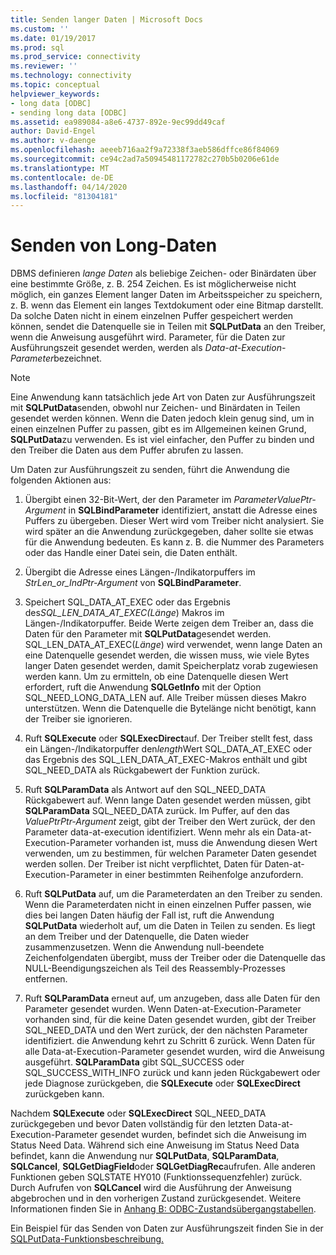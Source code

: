 ```yaml
---
title: Senden langer Daten | Microsoft Docs
ms.custom: ''
ms.date: 01/19/2017
ms.prod: sql
ms.prod_service: connectivity
ms.reviewer: ''
ms.technology: connectivity
ms.topic: conceptual
helpviewer_keywords:
- long data [ODBC]
- sending long data [ODBC]
ms.assetid: ea989084-a8e6-4737-892e-9ec99dd49caf
author: David-Engel
ms.author: v-daenge
ms.openlocfilehash: aeeeb716aa2f9a72338f3aeb586dffce86f84069
ms.sourcegitcommit: ce94c2ad7a50945481172782c270b5b0206e61de
ms.translationtype: MT
ms.contentlocale: de-DE
ms.lasthandoff: 04/14/2020
ms.locfileid: "81304181"
---
```

# <a name="sending-long-data"></a>Senden von Long-Daten
DBMS definieren *lange Daten* als beliebige Zeichen- oder Binärdaten über eine bestimmte Größe, z. B. 254 Zeichen. Es ist möglicherweise nicht möglich, ein ganzes Element langer Daten im Arbeitsspeicher zu speichern, z. B. wenn das Element ein langes Textdokument oder eine Bitmap darstellt. Da solche Daten nicht in einem einzelnen Puffer gespeichert werden können, sendet die Datenquelle sie in Teilen mit **SQLPutData** an den Treiber, wenn die Anweisung ausgeführt wird. Parameter, für die Daten zur Ausführungszeit gesendet werden, werden als *Data-at-Execution-Parameter*bezeichnet.  
  
> [!NOTE]  
>  Eine Anwendung kann tatsächlich jede Art von Daten zur Ausführungszeit mit **SQLPutData**senden, obwohl nur Zeichen- und Binärdaten in Teilen gesendet werden können. Wenn die Daten jedoch klein genug sind, um in einen einzelnen Puffer zu passen, gibt es im Allgemeinen keinen Grund, **SQLPutData**zu verwenden. Es ist viel einfacher, den Puffer zu binden und den Treiber die Daten aus dem Puffer abrufen zu lassen.  
  
 Um Daten zur Ausführungszeit zu senden, führt die Anwendung die folgenden Aktionen aus:  
  
1.  Übergibt einen 32-Bit-Wert, der den Parameter im *ParameterValuePtr-Argument* in **SQLBindParameter** identifiziert, anstatt die Adresse eines Puffers zu übergeben. Dieser Wert wird vom Treiber nicht analysiert. Sie wird später an die Anwendung zurückgegeben, daher sollte sie etwas für die Anwendung bedeuten. Es kann z. B. die Nummer des Parameters oder das Handle einer Datei sein, die Daten enthält.  
  
2.  Übergibt die Adresse eines Längen-/Indikatorpuffers im *StrLen_or_IndPtr-Argument* von **SQLBindParameter**.  
  
3.  Speichert SQL_DATA_AT_EXEC oder das Ergebnis des*SQL_LEN_DATA_AT_EXEC(Länge*) Makros im Längen-/Indikatorpuffer. Beide Werte zeigen dem Treiber an, dass die Daten für den Parameter mit **SQLPutData**gesendet werden. SQL_LEN_DATA_AT_EXEC(*Länge*) wird verwendet, wenn lange Daten an eine Datenquelle gesendet werden, die wissen muss, wie viele Bytes langer Daten gesendet werden, damit Speicherplatz vorab zugewiesen werden kann. Um zu ermitteln, ob eine Datenquelle diesen Wert erfordert, ruft die Anwendung **SQLGetInfo** mit der Option SQL_NEED_LONG_DATA_LEN auf. Alle Treiber müssen dieses Makro unterstützen. Wenn die Datenquelle die Bytelänge nicht benötigt, kann der Treiber sie ignorieren.  
  
4.  Ruft **SQLExecute** oder **SQLExecDirect**auf. Der Treiber stellt fest, dass ein Längen-/Indikatorpuffer den*length*Wert SQL_DATA_AT_EXEC oder das Ergebnis des SQL_LEN_DATA_AT_EXEC-Makros enthält und gibt SQL_NEED_DATA als Rückgabewert der Funktion zurück.  
  
5.  Ruft **SQLParamData** als Antwort auf den SQL_NEED_DATA Rückgabewert auf. Wenn lange Daten gesendet werden müssen, gibt **SQLParamData** SQL_NEED_DATA zurück. Im Puffer, auf den das *ValuePtrPtr-Argument* zeigt, gibt der Treiber den Wert zurück, der den Parameter data-at-execution identifiziert. Wenn mehr als ein Data-at-Execution-Parameter vorhanden ist, muss die Anwendung diesen Wert verwenden, um zu bestimmen, für welchen Parameter Daten gesendet werden sollen. Der Treiber ist nicht verpflichtet, Daten für Daten-at-Execution-Parameter in einer bestimmten Reihenfolge anzufordern.  
  
6.  Ruft **SQLPutData** auf, um die Parameterdaten an den Treiber zu senden. Wenn die Parameterdaten nicht in einen einzelnen Puffer passen, wie dies bei langen Daten häufig der Fall ist, ruft die Anwendung **SQLPutData** wiederholt auf, um die Daten in Teilen zu senden. Es liegt an dem Treiber und der Datenquelle, die Daten wieder zusammenzusetzen. Wenn die Anwendung null-beendete Zeichenfolgendaten übergibt, muss der Treiber oder die Datenquelle das NULL-Beendigungszeichen als Teil des Reassembly-Prozesses entfernen.  
  
7.  Ruft **SQLParamData** erneut auf, um anzugeben, dass alle Daten für den Parameter gesendet wurden. Wenn Daten-at-Execution-Parameter vorhanden sind, für die keine Daten gesendet wurden, gibt der Treiber SQL_NEED_DATA und den Wert zurück, der den nächsten Parameter identifiziert. die Anwendung kehrt zu Schritt 6 zurück. Wenn Daten für alle Data-at-Execution-Parameter gesendet wurden, wird die Anweisung ausgeführt. **SQLParamData** gibt SQL_SUCCESS oder SQL_SUCCESS_WITH_INFO zurück und kann jeden Rückgabewert oder jede Diagnose zurückgeben, die **SQLExecute** oder **SQLExecDirect** zurückgeben kann.  
  
 Nachdem **SQLExecute** oder **SQLExecDirect** SQL_NEED_DATA zurückgegeben und bevor Daten vollständig für den letzten Data-at-Execution-Parameter gesendet wurden, befindet sich die Anweisung im Status Need Data. Während sich eine Anweisung im Status Need Data befindet, kann die Anwendung nur **SQLPutData**, **SQLParamData**, **SQLCancel**, **SQLGetDiagField**oder **SQLGetDiagRec**aufrufen. Alle anderen Funktionen geben SQLSTATE HY010 (Funktionssequenzfehler) zurück. Durch Aufrufen von **SQLCancel** wird die Ausführung der Anweisung abgebrochen und in den vorherigen Zustand zurückgesendet. Weitere Informationen finden Sie in [Anhang B: ODBC-Zustandsübergangstabellen](../../../odbc/reference/appendixes/appendix-b-odbc-state-transition-tables.md).  
  
 Ein Beispiel für das Senden von Daten zur Ausführungszeit finden Sie in der [SQLPutData-Funktionsbeschreibung.](../../../odbc/reference/syntax/sqlputdata-function.md)
